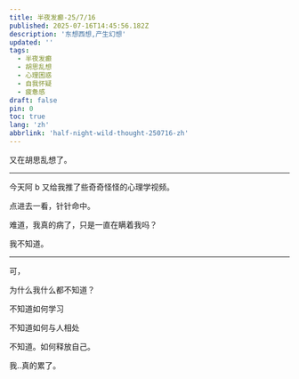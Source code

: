 ```yaml
---
title: 半夜发癫-25/7/16
published: 2025-07-16T14:45:56.182Z
description: '东想西想,产生幻想'
updated: ''
tags:
  - 半夜发癫
  - 胡思乱想
  - 心理困惑
  - 自我怀疑
  - 疲惫感
draft: false
pin: 0
toc: true
lang: 'zh'
abbrlink: 'half-night-wild-thought-250716-zh'
---
```


又在胡思乱想了。

---

今天阿 b 又给我推了些奇奇怪怪的心理学视频。

点进去一看，针针命中。

难道，我真的病了，只是一直在瞒着我吗？

我不知道。

---

可，

为什么我什么都不知道？

不知道如何学习

不知道如何与人相处

不知道。如何释放自己。

我..真的累了。
